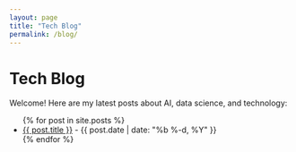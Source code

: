 ```yaml
---
layout: page
title: "Tech Blog"
permalink: /blog/
---
```


# Tech Blog

Welcome! Here are my latest posts about AI, data science, and technology:

<ul>
  {% for post in site.posts %}
    <li>
      <a href="{{ post.url }}">{{ post.title }}</a> - {{ post.date | date: "%b %-d, %Y" }}
    </li>
  {% endfor %}
</ul>
